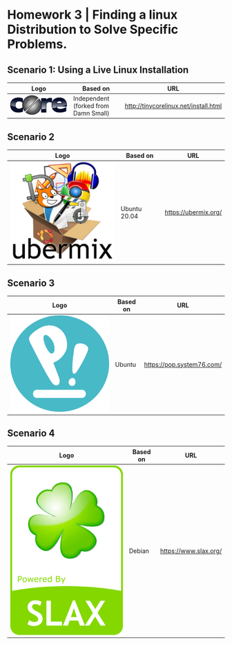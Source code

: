 # Homework 3 | Finding a linux Distribution to Solve Specific Problems.

## Scenario 1: Using a Live Linux Installation

| Logo | Based on | URL |
|------|----------|-----|
|![core](tinycore-logo.png) | Independent (forked from Damn Small) | http://tinycorelinux.net/install.html |

## Scenario 2

| Logo | Based on | URL |
|------|----------|-----|
|![core](ubermix.png) | Ubuntu 20.04 | https://ubermix.org/ |

## Scenario 3

| Logo | Based on | URL |
|------|----------|-----|
|![core](popOs.png) | Ubuntu | https://pop.system76.com/ |

## Scenario 4

| Logo | Based on | URL |
|------|----------|-----|
|![core](slax.png) | Debian | https://www.slax.org/ |

